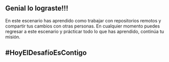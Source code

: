 ## Genial lo lograste!!!

En este escenario has aprendido como trabajar con repositorios remotos y compartir tus cambios con otras personas.
En cualquier momento puedes regresar a este escenario y prácticar todo lo que has aprendido, continúa tu misión.

## #HoyElDesafíoEsContigo

